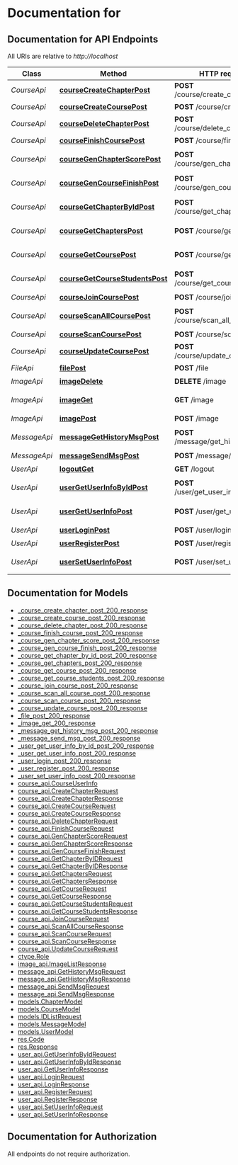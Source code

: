 # Documentation for 

<a name="documentation-for-api-endpoints"></a>
## Documentation for API Endpoints

All URIs are relative to *http://localhost*

| Class | Method | HTTP request | Description |
|------------ | ------------- | ------------- | -------------|
| *CourseApi* | [**courseCreateChapterPost**](Apis/CourseApi.md#coursecreatechapterpost) | **POST** /course/create_chapter | 创建章节 |
*CourseApi* | [**courseCreateCoursePost**](Apis/CourseApi.md#coursecreatecoursepost) | **POST** /course/create_course | 创建课程 |
*CourseApi* | [**courseDeleteChapterPost**](Apis/CourseApi.md#coursedeletechapterpost) | **POST** /course/delete_chapter | 删除章节 |
*CourseApi* | [**courseFinishCoursePost**](Apis/CourseApi.md#coursefinishcoursepost) | **POST** /course/finish_course | 完成课程 |
*CourseApi* | [**courseGenChapterScorePost**](Apis/CourseApi.md#coursegenchapterscorepost) | **POST** /course/gen_chapter_score | 生成章节分数 |
*CourseApi* | [**courseGenCourseFinishPost**](Apis/CourseApi.md#coursegencoursefinishpost) | **POST** /course/gen_course_finish | 生成课程完成状态 |
*CourseApi* | [**courseGetChapterByIdPost**](Apis/CourseApi.md#coursegetchapterbyidpost) | **POST** /course/get_chapter_by_id | 获取章节信息 |
*CourseApi* | [**courseGetChaptersPost**](Apis/CourseApi.md#coursegetchapterspost) | **POST** /course/get_chapters | 获取课程章节列表 |
*CourseApi* | [**courseGetCoursePost**](Apis/CourseApi.md#coursegetcoursepost) | **POST** /course/get_course | 获取课程信息 |
*CourseApi* | [**courseGetCourseStudentsPost**](Apis/CourseApi.md#coursegetcoursestudentspost) | **POST** /course/get_course_students | 获取课程学生信息 |
*CourseApi* | [**courseJoinCoursePost**](Apis/CourseApi.md#coursejoincoursepost) | **POST** /course/join_course | 加入课程 |
*CourseApi* | [**courseScanAllCoursePost**](Apis/CourseApi.md#coursescanallcoursepost) | **POST** /course/scan_all_course | 扫描所有课程 |
*CourseApi* | [**courseScanCoursePost**](Apis/CourseApi.md#coursescancoursepost) | **POST** /course/scan_course | 扫描课程 |
*CourseApi* | [**courseUpdateCoursePost**](Apis/CourseApi.md#courseupdatecoursepost) | **POST** /course/update_course | 更新课程 |
| *FileApi* | [**filePost**](Apis/FileApi.md#filepost) | **POST** /file | 文件上传 |
| *ImageApi* | [**imageDelete**](Apis/ImageApi.md#imagedelete) | **DELETE** /image | 删除图片 |
*ImageApi* | [**imageGet**](Apis/ImageApi.md#imageget) | **GET** /image | 获取图片列表 |
*ImageApi* | [**imagePost**](Apis/ImageApi.md#imagepost) | **POST** /image | 创建图片 |
| *MessageApi* | [**messageGetHistoryMsgPost**](Apis/MessageApi.md#messagegethistorymsgpost) | **POST** /message/get_history_msg | 获取历史消息 |
*MessageApi* | [**messageSendMsgPost**](Apis/MessageApi.md#messagesendmsgpost) | **POST** /message/send_msg | 发送消息 |
| *UserApi* | [**logoutGet**](Apis/UserApi.md#logoutget) | **GET** /logout | 注销 |
*UserApi* | [**userGetUserInfoByIdPost**](Apis/UserApi.md#usergetuserinfobyidpost) | **POST** /user/get_user_info_by_id | 获取用户信息 |
*UserApi* | [**userGetUserInfoPost**](Apis/UserApi.md#usergetuserinfopost) | **POST** /user/get_user_info | 获取用户信息 |
*UserApi* | [**userLoginPost**](Apis/UserApi.md#userloginpost) | **POST** /user/login | 登录 |
*UserApi* | [**userRegisterPost**](Apis/UserApi.md#userregisterpost) | **POST** /user/register | 注册 |
*UserApi* | [**userSetUserInfoPost**](Apis/UserApi.md#usersetuserinfopost) | **POST** /user/set_user_info | 设置用户信息 |


<a name="documentation-for-models"></a>
## Documentation for Models

 - [_course_create_chapter_post_200_response](./Models/_course_create_chapter_post_200_response.md)
 - [_course_create_course_post_200_response](./Models/_course_create_course_post_200_response.md)
 - [_course_delete_chapter_post_200_response](./Models/_course_delete_chapter_post_200_response.md)
 - [_course_finish_course_post_200_response](./Models/_course_finish_course_post_200_response.md)
 - [_course_gen_chapter_score_post_200_response](./Models/_course_gen_chapter_score_post_200_response.md)
 - [_course_gen_course_finish_post_200_response](./Models/_course_gen_course_finish_post_200_response.md)
 - [_course_get_chapter_by_id_post_200_response](./Models/_course_get_chapter_by_id_post_200_response.md)
 - [_course_get_chapters_post_200_response](./Models/_course_get_chapters_post_200_response.md)
 - [_course_get_course_post_200_response](./Models/_course_get_course_post_200_response.md)
 - [_course_get_course_students_post_200_response](./Models/_course_get_course_students_post_200_response.md)
 - [_course_join_course_post_200_response](./Models/_course_join_course_post_200_response.md)
 - [_course_scan_all_course_post_200_response](./Models/_course_scan_all_course_post_200_response.md)
 - [_course_scan_course_post_200_response](./Models/_course_scan_course_post_200_response.md)
 - [_course_update_course_post_200_response](./Models/_course_update_course_post_200_response.md)
 - [_file_post_200_response](./Models/_file_post_200_response.md)
 - [_image_get_200_response](./Models/_image_get_200_response.md)
 - [_message_get_history_msg_post_200_response](./Models/_message_get_history_msg_post_200_response.md)
 - [_message_send_msg_post_200_response](./Models/_message_send_msg_post_200_response.md)
 - [_user_get_user_info_by_id_post_200_response](./Models/_user_get_user_info_by_id_post_200_response.md)
 - [_user_get_user_info_post_200_response](./Models/_user_get_user_info_post_200_response.md)
 - [_user_login_post_200_response](./Models/_user_login_post_200_response.md)
 - [_user_register_post_200_response](./Models/_user_register_post_200_response.md)
 - [_user_set_user_info_post_200_response](./Models/_user_set_user_info_post_200_response.md)
 - [course_api.CourseUserInfo](./Models/course_api.CourseUserInfo.md)
 - [course_api.CreateChapterRequest](./Models/course_api.CreateChapterRequest.md)
 - [course_api.CreateChapterResponse](./Models/course_api.CreateChapterResponse.md)
 - [course_api.CreateCourseRequest](./Models/course_api.CreateCourseRequest.md)
 - [course_api.CreateCourseResponse](./Models/course_api.CreateCourseResponse.md)
 - [course_api.DeleteChapterRequest](./Models/course_api.DeleteChapterRequest.md)
 - [course_api.FinishCourseRequest](./Models/course_api.FinishCourseRequest.md)
 - [course_api.GenChapterScoreRequest](./Models/course_api.GenChapterScoreRequest.md)
 - [course_api.GenChapterScoreResponse](./Models/course_api.GenChapterScoreResponse.md)
 - [course_api.GenCourseFinishRequest](./Models/course_api.GenCourseFinishRequest.md)
 - [course_api.GetChapterByIDRequest](./Models/course_api.GetChapterByIDRequest.md)
 - [course_api.GetChapterByIDResponse](./Models/course_api.GetChapterByIDResponse.md)
 - [course_api.GetChaptersRequest](./Models/course_api.GetChaptersRequest.md)
 - [course_api.GetChaptersResponse](./Models/course_api.GetChaptersResponse.md)
 - [course_api.GetCourseRequest](./Models/course_api.GetCourseRequest.md)
 - [course_api.GetCourseResponse](./Models/course_api.GetCourseResponse.md)
 - [course_api.GetCourseStudentsRequest](./Models/course_api.GetCourseStudentsRequest.md)
 - [course_api.GetCourseStudentsResponse](./Models/course_api.GetCourseStudentsResponse.md)
 - [course_api.JoinCourseRequest](./Models/course_api.JoinCourseRequest.md)
 - [course_api.ScanAllCourseResponse](./Models/course_api.ScanAllCourseResponse.md)
 - [course_api.ScanCourseRequest](./Models/course_api.ScanCourseRequest.md)
 - [course_api.ScanCourseResponse](./Models/course_api.ScanCourseResponse.md)
 - [course_api.UpdateCourseRequest](./Models/course_api.UpdateCourseRequest.md)
 - [ctype.Role](./Models/ctype.Role.md)
 - [image_api.ImageListResponse](./Models/image_api.ImageListResponse.md)
 - [message_api.GetHistoryMsgRequest](./Models/message_api.GetHistoryMsgRequest.md)
 - [message_api.GetHistoryMsgResponse](./Models/message_api.GetHistoryMsgResponse.md)
 - [message_api.SendMsgRequest](./Models/message_api.SendMsgRequest.md)
 - [message_api.SendMsgResponse](./Models/message_api.SendMsgResponse.md)
 - [models.ChapterModel](./Models/models.ChapterModel.md)
 - [models.CourseModel](./Models/models.CourseModel.md)
 - [models.IDListRequest](./Models/models.IDListRequest.md)
 - [models.MessageModel](./Models/models.MessageModel.md)
 - [models.UserModel](./Models/models.UserModel.md)
 - [res.Code](./Models/res.Code.md)
 - [res.Response](./Models/res.Response.md)
 - [user_api.GetUserInfoByIdRequest](./Models/user_api.GetUserInfoByIdRequest.md)
 - [user_api.GetUserInfoByIdResponse](./Models/user_api.GetUserInfoByIdResponse.md)
 - [user_api.GetUserInfoResponse](./Models/user_api.GetUserInfoResponse.md)
 - [user_api.LoginRequest](./Models/user_api.LoginRequest.md)
 - [user_api.LoginResponse](./Models/user_api.LoginResponse.md)
 - [user_api.RegisterRequest](./Models/user_api.RegisterRequest.md)
 - [user_api.RegisterResponse](./Models/user_api.RegisterResponse.md)
 - [user_api.SetUserInfoRequest](./Models/user_api.SetUserInfoRequest.md)
 - [user_api.SetUserInfoResponse](./Models/user_api.SetUserInfoResponse.md)


<a name="documentation-for-authorization"></a>
## Documentation for Authorization

All endpoints do not require authorization.
